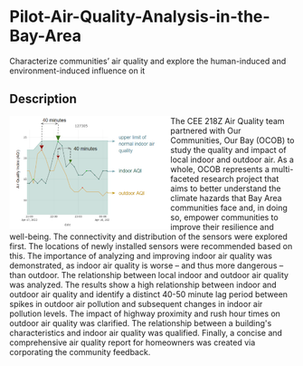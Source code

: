 # Pilot-Air-Quality-Analysis-in-the-Bay-Area
Characterize communities’ air quality and explore the human-induced and environment-induced influence on it

## Description
<img align="left" height="200" src="images/air.png">
The CEE 218Z Air Quality team partnered with Our Communities, Our Bay (OCOB) to study the quality and impact of local indoor and outdoor air. As a whole, OCOB represents a multi-faceted research project that aims to better understand the climate hazards that Bay Area communities face and, in doing so, empower communities to improve their resilience and well-being. The connectivity and distribution of the sensors were explored first. The locations of newly installed sensors were recommended based on this. The importance of analyzing and improving indoor air quality was demonstrated, as indoor air quality is worse – and thus more dangerous – than outdoor. The relationship between local indoor and outdoor air quality was analyzed. The results show a high relationship between indoor and outdoor air quality and identify a distinct 40-50 minute lag period between spikes in outdoor air pollution and subsequent changes in indoor air pollution levels. The impact of highway proximity and rush hour times on outdoor air quality was clarified. The relationship between a building's characteristics and indoor air quality was qualified. Finally, a concise and comprehensive air quality report for homeowners was created via corporating the community feedback. 
